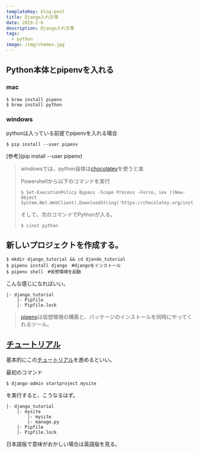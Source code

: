 ```yaml
---
templateKey: blog-post
title: Django入れ方等
date: 2019-2-6
description: Django入れ方等
tags:
  - python
image: /img/chemex.jpg
---
```


## Python本体とpipenvを入れる

### mac

```shell
$ brew install pipenv
$ brew install python
```

### windows

pythonは入っている前提でpipenvを入れる場合

```shell
$ pip install --user pipenv
```

[参考](pip install --user pipenv)

> windowsでは、python自体は[chocolatey](https://chocolatey.org/)を使うと楽
>
> Powershellから以下のコマンドを実行
>
> ```shell
> $ Set-ExecutionPolicy Bypass -Scope Process -Force; iex ((New-Object System.Net.WebClient).DownloadString('https://chocolatey.org/install.ps1'))
> ```
>
> そして、次のコマンドでPythonが入る。
>
> ```shell
> $ cinst python
> ```

## 新しいプロジェクトを作成する。

```shell
$ mkdir django_tutorial && cd djando_tutorial
$ pipenv install django　#djangoをインストール
$ pipenv shell　#仮想環境を起動
```

こんな感じになればいい。

```shell
|- django_tutorial
	|- Pipfile
	|- Pipfile.lock
```

> [pipenv](https://pipenv-ja.readthedocs.io/ja/translate-ja/basics.htmls)は仮想環境の構築と、パッケージのインストールを同時にやってくれるツール。

## [チュートリアル](https://docs.djangoproject.com/ja/2.1/intro/)

基本的にこの[チュートリアル](https://docs.djangoproject.com/ja/2.1/intro/)を進めるといい。

最初のコマンド

```shell
$ django-admin startproject mysite
```

を実行すると、こうなるはず。

```shell
|- django_tutorial
	|- mysite
		|- mysite
		|- manage.py
	|- Pipfile
	|- Pipfile.lock
```

日本語版で意味がおかしい場合は英語版を見る。